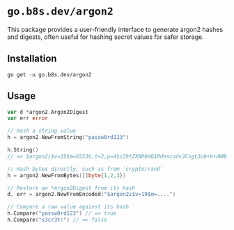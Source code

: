 # `go.b8s.dev/argon2`

This package provides a user-friendly interface to generate argon2 hashes and
digests, often useful for hashing secret values for safer storage.

## Installation

```
go get -u go.b8s.dev/argon2
```

## Usage

```go
var d *argon2.Argon2Digest
var err error

// Hash a string value
h = argon2.NewFromString("passw0rd123")

h.String()
// => $argon2i$v=19$m=65536,t=2,p=4$c29tZXNhbHQ$RdescudvJCsgt3ub+b+dWRWJTmaaJObG

// Hash bytes directly, such as from `crypto/rand`
h = argon2.NewFromBytes([]byte{1,2,3})

// Restore an *Argon2Digest from its hash
d, err = argon2.NewFromEncoded("$argon2i$v=19$m=....")

// Compare a raw value against its hash
h.Compare("passw0rd123") // => true
h.Compare("s3cr3t!") // => false
```
